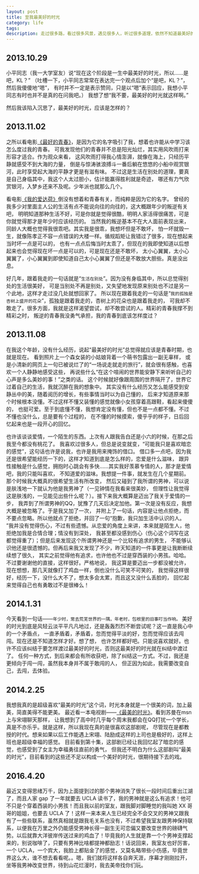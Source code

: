 ```yaml
---
layout: post
title: 至我最美好的时光
category: life
tags: 
description: 走过很多路，看过很多风景，遇见很多人，听过很多道理，依然不知道最美好的时光应该是怎样的……
---
```


## 2013.10.29
小平同志（我一大学室友）说“现在这个阶段是一生中最美好的时光，所以……是吧，KL？”
（吐槽一下，小平同志常常在表达完一个观点后加个“是吧，KL？”，然后我傻傻地“嗯”，
有时并不一定是表示赞同，只是以“嗯”表示回应，我想小平同志有时也并不是真的在问我吧。）
我想了想“我不要，最美好的时光就这样啊。”

然后我该陷入沉思了，最美好的时光，应该是怎样的？

## 2013.11.02
之所以看电影[《最好的青春》][最好的青春]，是因为它的名字吸引了我，想着也许能从中学习该怎么度过我的青春。
可我发现他们的青春并不总是阳光灿烂，其实用风吹雨打来形容才适合。作为观众来看，
这风吹雨打得我心情澎湃，就像在海上，只经历平静就感受不到大海的力量，
倒是与惊涛骇浪搏斗一番后躺在悠悠的小船中观赏银河，此时享受起大海的平静才更是有滋有味。
不过这是生活在别处的道理，要真是自己身临其中，我这个人太过胆小，估计能赢得胜利就是奇迹，
哪还有力气欣赏银河，入梦乡还来不及呢。少年派也就那么几个。

看电影[《我的爱达荷》][我的爱达荷]倒没有想着和青春有关，而纯粹是因为它的名字。
曾经的我多少对里面主人公的生活有点不能说向往的向往的，这大概跟年少的叛逆有关吧，
明明知道那种生活不好，可是你就是觉得很酷，明明人家活得很痛苦，可是你就觉得那才是年少时应该经历的。
当然我的叛逆基本不在大人面前表现出来，同龄人大概也觉得我很乖吧。其实我是很乖，我想坏但是不敢坏，
怕一坏就毁一生，就像陈孝正不容一点错误的大楼一样。循规蹈矩让我错过了很多，现在想起来当时坏一点是可以的，
也有一点点后悔当时太乖了，但现在的我即使知道以后想起来也会觉得现在坏一点是可以的，可是现在还是不敢坏，
太小心翼翼，太小心翼翼了，小心翼翼到即使知道自己太小心翼翼了但还是不敢放大胆些。真是没出息。

好几年，跟着我走的一句话就是“`生活在别处`”。因为没有身临其中，所以总觉得别处的生活很美好，
可是当别处不再是别处，又失望地发现原来别处也不过是另一个此地，这样才走过没几处就想回家了。
所以现在跟着我走的一句话是“`我的孤独是杏树上盛开的花朵`”，孤独是跟着我走的，杏树上的花朵也是跟着我走的，
可我却不敢走了。很多方面，我就是这样渴望尝试，却不敢尝试的人。精彩的青春我撑不到精彩之时，
叛逆的青春我没勇气承担，我的青春到底该怎样度过？

## 2013.11.08
在我这个年龄，没有什么经历，说起“最美好的时光”总觉得就应该是青春时期，也就是现在。
看到照片上一个森女装的小姑娘背着一个萌书包露出一副无辜样，
或是小清新的网页上一句已被说烂了的“一场说走就走的旅行”，就会很有感触，也喜欢一个人静静地感受这些，
再说些什么“在这个喧闹的世界能安静下来听听自己的心声是多么美妙的事！”之类的话。
这个时候就好像跟周围的世界隔开了，世界它过着自己的生活，我就沉醉在我的想象中。
其实没有什么经历又怎么能感受到安静丛中的美，随着阅历的增长，有些事情当时以为自己懂的，
后来才知道原来那个时候根本没懂。不过这样不懂又装懂的感觉就像小女孩穿着高跟鞋，看起来傻傻的，
也挺可爱。至于到底懂不懂，我想肯定没有懂，但也不是一点都不懂。不过不懂也没什么，总是要有个过程的，
在不懂的时候摸索，傻乎乎的样子，日后回忆起来也是一段开心的回忆。

也许该谈谈爱情，一个陌生的东西。上次有人跟我告白还是小六的时候，在那之后我至今都没有桃花了。
我喜欢过很多人，但总是说变就变，“可能我只是喜欢暗恋的感觉”，这句话也许是说我，也许是我用来掩饰的借口。
借口多一点吧，因为我还是很希望能经历一下的，这样才知道到底是怎么样的，恋爱是什么滋味，
跟异性接触是什么感觉，拥抱时心跳会有多快……其实我好羡慕专情的人，那才是爱情吧，我的只能叫喜欢，
不知道爱的滋味。我想提一件事，就发生在几个星期前。那个时候我大概真的很希望生活有所改变，
然后又碰到了我所谓的男神，可以说是肤浅地一下就认为他是我男神了（一见钟情在我看来很美妙，
但理性让我觉得这是肤浅的，一见能见出些什么呢？）。接下来我大概算是迈出了我关于爱情的一步，
我弄到了所谓男神的QQ，犹豫了几天后决定加他。第一次是没有反应，我想大概是被忽略了。于是我又加了一次，
并附上了一句话，内容是让他点拒绝，而不要点忽略。所以他就点了拒绝，并回了一句“抱歉，我只加生活中认识的人。
”我并没有觉得伤心，不过有些遗憾。从恋爱的角度上来讲，本来就是陌生人，他拒绝加我是合情合理；情没有到深处，
我甚至都没感到伤心（伤心这个词写在这都觉得重了）；但是后来发现这个所谓男神还是一个比较有追求的男生，
不能够认识他还是很遗憾的。但再后来我又发现了不少，昨天知道的一件事更是让我断断续续想了很久，
其实之前觉得他有追求，也许他也不过是穿西装的小男孩。哈哈。不过要谢谢他的直接，这样很好。严格地说，
我这算是要迈出一步都没被允许，现在想想，那几天就像打了鸡血一样，倒也没什么可笑不可笑的，
我觉得这样很好，经历一下，没什么大不了，想太多会太累，而且这又没什么丢脸的，
回忆起来觉得自己也有勇敢过不是很棒么！

## 2014.1.31
今天看到一句话——`年少时，常去荒芜世界的一隅，年老时，包袱里的旧事叮当作响。`
美好的时光到底是风轻云淡平平凡凡地过，还是轰轰烈烈不断尝试呢？这一直是我心中的一个矛盾点，
一直矛盾着，矛盾着，忽而觉得平淡的好，忽而觉得应该去闯闯。现在还是不知道怎样才好。想了想，
也许怎样都好吧。只能说喜欢就好。也许不应该纠结于要怎样渡过最美好的时光，否则这最美好的时光就在纠结中渡过了。
任何一种方式，到后来都会有所收获吧，除了纠结这一方式。不过，我还是更倾向于闯一闯，虽然我本身并不属于敢闯的人，
但正因为如此，我需要改变自己，去闯，去体验。

## 2014.2.25
我想我真的是超级喜欢“最美的时光”这个词，时光本身就是一个很美的词，加上最美，简直美得不能更美。
最近看一本电视剧——[《最美的时光》][最美的时光]。看到苏曼在msn上与宋翊聊天那样，
让我想到了高中时几乎每个周末我都会在QQ打扰一个学长，真是不亦乐乎。就是这样，所以我现在真的是很喜欢这部剧呢，
尽管现在是都教授的时代。想来如果以后工作能遇上宋翊、陆励成这样的上司也是极好的，这样上班也是超级幸福的感觉。
目前看到第十集，这部剧已经让我回忆起了暗恋的感觉，也感受到了女主为幸福勇往直前的勇气，
但我还不明白为什么这部剧叫“最美的时光”，目前看到的这些还不足以构成一个美好的时光，很期待接下去的戏。

## 2016.4.20
最近又变得思绪万千，因为上面提到过的那个男神消失了很长一段时间后重出江湖了，而且人家 gap 了一年就要去 UCLA 读书了，我的男神就是这么有追求！他可不只是个穿着西装的小男孩！而且我以前的室友，跟我脚对脚睡觉的我叫她 XX 哥哥的姐姐，也要去 UCLA 了！这样一来本来人生已经完全不会交叉的男神又跟我有了一些些联系，虽然真相就是跟我毛关系也没有，不过希望我室友跟男神保持联系，以便我在万里之外仍能感受男神长得一副生无可恋偏又要改变世界的磅礴气势。以后就靠大洋彼岸传送过来的鸡血了！毕竟我的人生就是靠一个个男神支撑起来的，别说咖啡了，只要有男神比啥都提神都励志！话说回来，我室友也好厉害，一个 UCLA，一个宾大，我脸上都贴金了的感觉，又莫名略带些小伤感，毕竟世界这么大，谁不想去看看呢。。嗯，我们就将这样各自奔天涯，序幕才刚刚拉开，坐等我男神改变世界，待到山花烂漫时，我去美帝找你们玩。



[最好的青春]: http://baike.baidu.com/subview/454759/5055365.htm?from_id=3015666&type=syn&fromtitle=%E6%9C%80%E5%A5%BD%E7%9A%84%E9%9D%92%E6%98%A5&fr=aladdin
[我的爱达荷]: http://baike.baidu.com/view/901595.htm?fr=aladdin
[最美的时光]: http://baike.baidu.com/subview/4328729/9010141.htm#viewPageContent